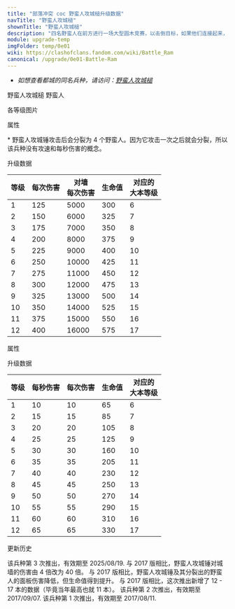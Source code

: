 ```yaml
---
title: "部落冲突 coc 野蛮人攻城槌升级数据"
navTitle: "野蛮人攻城槌"
shownTitle: "野蛮人攻城槌"
description: "四名野蛮人在前方进行一场大型圆木竞赛，以击倒目标，如果他们连接起来，会造成大量额外伤害；然后他们用剑继续战斗！"
module: upgrade-temp
imgFolder: temp/0e01
wiki: https://clashofclans.fandom.com/wiki/Battle_Ram
canonical: /upgrade/0e01-Battle-Ram
---
```


- *如想查看都城的同名兵种，请访问：[野蛮人攻城槌](/upgrade/2003-Battle-Ram)*

<SwitchTabs contentClass="cp-unit-items" :stickyTabs="true" :pageTabs="true">
    <SwitchTab tabId="cp-unit-item-0" :activeTab="true">野蛮人攻城槌</SwitchTab>
    <SwitchTab tabId="cp-unit-item-1">野蛮人</SwitchTab>
</SwitchTabs>

<!-- ↓↓↓ 图片是公共部分 ↓↓↓ -->
<UnitInfo :folder="$frontmatter.imgFolder" imgSrc="Battle_Ram_info.png" :imgAlt="$frontmatter.navTitle" :description="$frontmatter.description" :isSmallImg="true" />

<SmallTitle>各等级图片</SmallTitle>

<Panel>
    <UnitImgGroup :folder="$frontmatter.imgFolder">
        <UnitImg imgTitle="所有等级" imgSrc="Battle_Ram1.png" />
    </UnitImgGroup>
</Panel>

<!-- ↓↓↓ 野蛮人攻城槌 ↓↓↓ -->
<SwitchTabGroup id="cp-unit-item-0" class="cp-unit-items">

<SmallTitle>属性</SmallTitle>

<UnitProperties>
    <UnitProperty pKey="部队类型" pValue="地面近战单位" />
    <UnitProperty pKey="攻击偏好" pValue="城墙 (40 倍伤害)" />
    <UnitProperty pKey="伤害类型" pValue="单体伤害" />
    <UnitProperty pKey="攻击的目标" pValue="仅地面目标" />
    <UnitProperty pKey="占据人口" pValue="4" />
    <UnitProperty pKey="移动速度" pValue="3.75 格/秒" />
    <UnitProperty pKey="首次出手时机" pValue="到达目标后 0.1 秒" />
    <UnitProperty pKey="攻击距离" pValue="0.6 格" />
    <UnitProperty pKey="所需训练营等级" pValue="3" />  
    <UnitProperty pKey="所需大本等级" pValue="6" />
    <UnitProperty pKey="特殊技能" pValue="见说明<sup>*</sup>" />
    <UnitProperty pKey="爆出的野蛮人数量" pValue="4" />
    <UnitProperty pKey="训练时间" pValue="无" trainingSystem="2025" :noGoldPass="true" />
</UnitProperties>

\* 野蛮人攻城锤攻击后会分裂为 4 个野蛮人。因为它攻击一次之后就会分裂，所以该兵种没有攻速和每秒伤害的概念。<br>

<SmallTitle>升级数据</SmallTitle>

<UnitTable>

| 等级 | 每次伤害 |对墙<br>每次伤害| 生命值 |对应的<br>大本等级|
| ---- |  ----   |      ----     |   ---  |       ----     |
|   1  |   125   |      5000     |   300  |        6       |
|   2  |   150   |      6000     |   325  |        7       |
|   3  |   175   |      7000     |   350  |        8       |
|   4  |   200   |      8000     |   375  |        9       |
|   5  |   225   |      9000     |   400  |       10       |
|   6  |   250   |     10000     |   425  |       11       |
|   7  |   275   |     11000     |   450  |       12       |
|   8  |   300   |     12000     |   475  |       13       |
|   9  |   325   |     13000     |   500  |       14       |
|  10  |   350   |     14000     |   525  |       15       |
|  11  |   375   |     15000     |   550  |       16       |
|  12  |   400   |     16000     |   575  |       17       |
</UnitTable>
</SwitchTabGroup>

<!-- ↓↓↓ 野蛮人 ↓↓↓ -->
<SwitchTabGroup id="cp-unit-item-1" class="cp-unit-items">
<SmallTitle>属性</SmallTitle>

<UnitProperties>
    <UnitProperty pKey="部队类型" pValue="地面近战单位" />
    <UnitProperty pKey="攻击偏好" pValue="无" />
    <UnitProperty pKey="伤害类型" pValue="单体伤害" />
    <UnitProperty pKey="攻击的目标" pValue="仅地面目标" />
    <UnitProperty pKey="移动速度" pValue="2.2 格/秒" />
    <UnitProperty pKey="攻击速度" pValue="1 秒/次" />
    <UnitProperty pKey="攻击距离" pValue="0.4 格" />
</UnitProperties>

<SmallTitle>升级数据</SmallTitle>

<UnitTable>

| 等级 | 每秒伤害 | 每次伤害 | 生命值 |对应的<br>大本等级|
| ---- |   ---   |   ---   |   ---  |       ---      |
|   1  |    10   |    10   |    65  |        6       |
|   2  |    15   |    15   |    85  |        7       |
|   3  |    20   |    20   |   105  |        8       |
|   4  |    25   |    25   |   125  |        9       |
|   5  |    30   |    30   |   160  |       10       |
|   6  |    35   |    35   |   205  |       11       |
|   7  |    40   |    40   |   230  |       12       |
|   8  |    45   |    45   |   250  |       13       |
|   9  |    50   |    50   |   270  |       14       |
|  10  |    55   |    55   |   290  |       15       |
|  11  |    60   |    60   |   310  |       16       |
|  12  |    65   |    65   |   330  |       17       |
</UnitTable>
</SwitchTabGroup>

<!-- ↓↓↓ 更新历史也是公共部分 ↓↓↓ -->
<SmallTitle>更新历史</SmallTitle>

<Timeline>
    <TimelineItem date="2025/08/11">
        <TimelineRow>该兵种第 3 次推出，有效期至 2025/08/19.</TimelineRow>
        <TimelineRow>与 2017 版相比，野蛮人攻城锤对城墙的伤害由 4 倍改为 40 倍。</TimelineRow>
        <TimelineRow>与 2017 版相比，野蛮人攻城锤及其分裂出的野蛮人的面板伤害降低，但生命值得到提升。</TimelineRow>
        <TimelineRow>与 2017 版相比，这次推出新增了 12 - 17 本的数据（毕竟当年最高也就 11 本）。</TimelineRow>
    </TimelineItem>
    <TimelineItem date="2017/08/31">
        <TimelineRow>该兵种第 2 次推出，有效期至 2017/09/07.</TimelineRow>
    </TimelineItem>
    <TimelineItem date="2017/08/04">
        <TimelineRow>该兵种第 1 次推出，有效期至 2017/08/11.</TimelineRow>
    </TimelineItem>
    <TimelineItem :historyBottom="true" />
</Timeline>